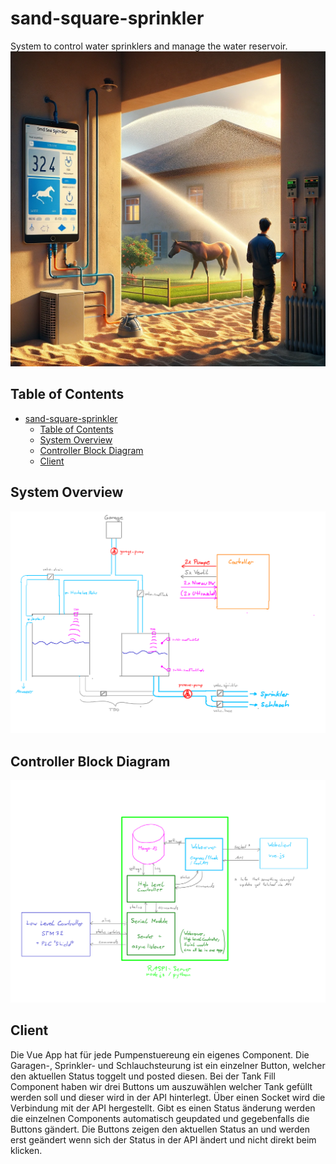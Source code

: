 # sand-square-sprinkler
System to control water sprinklers and manage the water reservoir.
![Artwork](./doc/overview-dalle.png)

## Table of Contents
- [sand-square-sprinkler](#sand-square-sprinkler)
  - [Table of Contents](#table-of-contents)
  - [System Overview](#system-overview)
  - [Controller Block Diagram](#controller-block-diagram)
  - [Client](#client)
 

## System Overview
![System](doc/overview-1.png)
## Controller Block Diagram
![Block Diagram](doc/overview-2.png)

## Client

Die Vue App hat für jede Pumpenstuereung ein eigenes Component. Die Garagen-, Sprinkler- und Schlauchsteurung ist ein einzelner Button, welcher den aktuellen Status toggelt und posted diesen. Bei der Tank Fill Component haben wir drei Buttons um auszuwählen welcher Tank gefüllt werden soll und dieser wird in der API hinterlegt. Über einen Socket wird die Verbindung mit der API hergestellt. Gibt es einen Status änderung werden die einzelnen Components automatisch geupdated und gegebenfalls die Buttons gändert. Die Buttons zeigen den aktuellen Status an und werden erst geändert wenn sich der Status in der API ändert und nicht direkt beim klicken.
